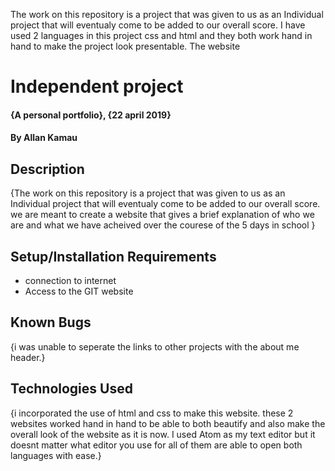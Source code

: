 The work on this repository is a project that was given to us as an Individual project that will eventualy come to be added to our overall score. 
I have used 2 languages in this project css and html and they both work hand in hand to make the project look presentable.
The website 

# Independent project
#### {A personal portfolio}, {22 april 2019}
#### By **Allan Kamau**
## Description
{The work on this repository is a project that was given to us as an Individual project that will eventualy come to be added to our overall score. we are meant to create a website that gives a brief explanation of who we are and what we have acheived over the courese of the 5 days in school }
## Setup/Installation Requirements
* connection to internet 
* Access to the GIT website
## Known Bugs
{i was unable to seperate the links to other projects with the about me header.}
## Technologies Used
{i incorporated the use of html and css to make this website. these 2 websites worked hand in hand to be able to both beautify and also make the overall look of the website as it is now. I used Atom as my text editor but it doesnt matter what editor you use for all of them are able to open both languages with ease.}

  
